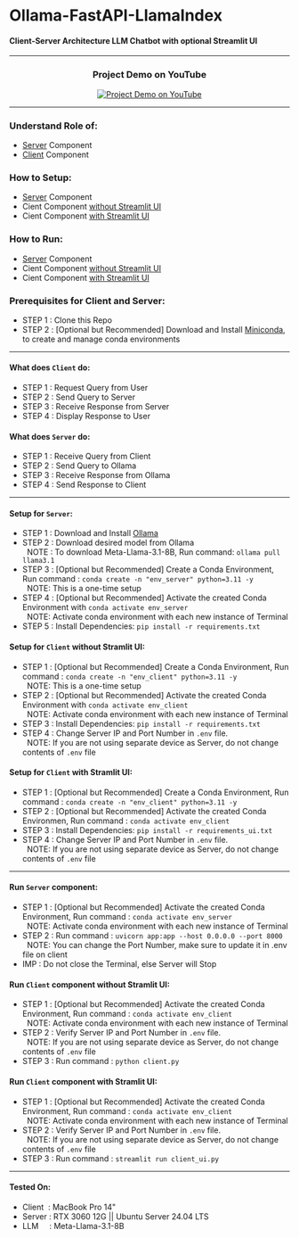 # Ollama-FastAPI-LlamaIndex

#### Client-Server Architecture LLM Chatbot with optional Streamlit UI

---

<div align="center">

### Project Demo on YouTube

[![Project Demo on YouTube](https://img.youtube.com/vi/HSHE49v4_qg/0.jpg)](https://www.youtube.com/watch?v=HSHE49v4_qg)

</div>

---

### Understand Role of:

- [Server](#role-server) Component
- [Client](#role-client) Component

### How to Setup:

- [Server](#setup-server) Component
- Cient Component [without Streamlit UI](#setup-client-no-ui)
- Cient Component [with Streamlit UI](#setup-client-with-ui)

### How to Run:

- [Server](#run-server) Component
- Cient Component [without Streamlit UI](#run-client-no-ui)
- Cient Component [with Streamlit UI](#run-client-with-ui)

### Prerequisites for Client and Server:

- STEP 1 : Clone this Repo
- STEP 2 : [Optional but Recommended] Download and Install [Miniconda](https://docs.anaconda.com/miniconda/#latest-miniconda-installer-links), to create and manage conda environments

---

<a name="role-client"></a>

#### What does `Client` do:

- STEP 1 : Request Query from User
- STEP 2 : Send Query to Server
- STEP 3 : Receive Response from Server
- STEP 4 : Display Response to User

<a name="role-server"></a>

#### What does `Server` do:

- STEP 1 : Receive Query from Client
- STEP 2 : Send Query to Ollama
- STEP 3 : Receive Response from Ollama
- STEP 4 : Send Response to Client

---

<a name="setup-server"></a>

#### Setup for `Server`:

- STEP 1 : Download and Install [Ollama](https://ollama.com/download)
- STEP 2 : Download desired model from Ollama
  <br>&nbsp;&nbsp;NOTE : To download Meta-Llama-3.1-8B, Run command: `ollama pull llama3.1`
- STEP 3 : [Optional but Recommended] Create a Conda Environment, Run command : `conda create -n "env_server" python=3.11 -y`
  <br>&nbsp;&nbsp;NOTE: This is a one-time setup
- STEP 4 : [Optional but Recommended] Activate the created Conda Environment with `conda activate env_server`
  <br>&nbsp;&nbsp;NOTE: Activate conda environment with each new instance of Terminal
- STEP 5 : Install Dependencies: `pip install -r requirements.txt`

<a name="setup-client-no-ui"></a>

#### Setup for `Client` without Stramlit UI:

- STEP 1 : [Optional but Recommended] Create a Conda Environment, Run command : `conda create -n "env_client" python=3.11 -y`
  <br>&nbsp;&nbsp;NOTE: This is a one-time setup
- STEP 2 : [Optional but Recommended] Activate the created Conda Environment with `conda activate env_client`
  <br>&nbsp;&nbsp;NOTE: Activate conda environment with each new instance of Terminal
- STEP 3 : Install Dependencies: `pip install -r requirements.txt`
- STEP 4 : Change Server IP and Port Number in `.env` file.
  <br>&nbsp;&nbsp;NOTE: If you are not using separate device as Server, do not change contents of `.env` file

<a name="setup-client-with-ui"></a>

#### Setup for `Client` with Stramlit UI:

- STEP 1 : [Optional but Recommended] Create a Conda Environment, Run command : `conda create -n "env_client" python=3.11 -y`
- STEP 2 : [Optional but Recommended] Activate the created Conda Environmen, Run command : `conda activate env_client`
- STEP 3 : Install Dependencies: `pip install -r requirements_ui.txt`
- STEP 4 : Change Server IP and Port Number in `.env` file.
  <br>&nbsp;&nbsp;NOTE: If you are not using separate device as Server, do not change contents of `.env` file

---

<a name="run-server"></a>

#### Run `Server` component:

- STEP 1 : [Optional but Recommended] Activate the created Conda Environment, Run command : `conda activate env_server`
  <br>&nbsp;&nbsp;NOTE: Activate conda environment with each new instance of Terminal
- STEP 2 : Run command : `uvicorn app:app --host 0.0.0.0 --port 8000`
  <br>&nbsp;&nbsp;NOTE: You can change the Port Number, make sure to update it in .env file on client
- IMP : Do not close the Terminal, else Server will Stop

<a name="run-client-no-ui"></a>

#### Run `Client` component without Stramlit UI:

- STEP 1 : [Optional but Recommended] Activate the created Conda Environment, Run command : `conda activate env_client`
  <br>&nbsp;&nbsp;NOTE: Activate conda environment with each new instance of Terminal
- STEP 2 : Verify Server IP and Port Number in `.env` file.
  <br>&nbsp;&nbsp;NOTE: If you are not using separate device as Server, do not change contents of `.env` file
- STEP 3 : Run command : `python client.py`

<a name="run-client-with-ui"></a>

#### Run `Client` component with Stramlit UI:

- STEP 1 : [Optional but Recommended] Activate the created Conda Environment, Run command : `conda activate env_client`
  <br>&nbsp;&nbsp;NOTE: Activate conda environment with each new instance of Terminal
- STEP 2 : Verify Server IP and Port Number in `.env` file.
  <br>&nbsp;&nbsp;NOTE: If you are not using separate device as Server, do not change contents of `.env` file
- STEP 3 : Run command : `streamlit run client_ui.py`

---

#### Tested On:

- Client &nbsp;: MacBook Pro 14"
- Server : RTX 3060 12G || Ubuntu Server 24.04 LTS
- LLM &nbsp;&nbsp;&nbsp;&nbsp;: Meta-Llama-3.1-8B
